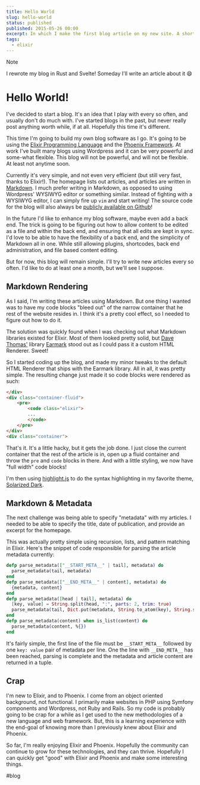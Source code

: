 ```yaml
---
title: Hello World
slug: hello-world
status: published
published: 2015-05-26 00:00
excerpt: In which I make the first blog article on my new site. A short introduction to my blog, and the technologies behind it.
tags:
  - elixir
---
```


> [!NOTE]
> I rewrote my blog in Rust and Svelte! Someday I'll write an article about it
> :smile:

# Hello World!

I've decided to start a blog. It's an idea that I play with every so often, and usually don't do much with. I've started blogs in the past, but never really post anything worth while, if at all. Hopefully this time it's different.

This time I'm going to build my own blog software as I go. It's going to be using the [Elixir Programming Language][] and the [Phoenix Framework][]. At work I've built many blogs using Wordpress and it can be very powerful and some-what flexible. This blog will not be powerful, and will not be flexible. At least not anytime soon.

Currently it's very simple, and not even very efficient (but still very fast, thanks to Elixir!). The homepage lists out articles, and articles are written in [Markdown][]. I much prefer writing in Markdown, as opposed to using Wordpress' WYSIWYG editor or something similar. Instead of fighting with a WYSIWYG editor, I can simply fire up `vim` and start writing! The source code for the blog will also always be [publicly available on Github][repo]!

In the future I'd like to enhance my blog software, maybe even add a back end. The trick is going to be figuring out how to allow content to be edited as a file and within the back end, and ensuring that all edits are kept in sync. I'd love to be able to have the flexibility of a back end, and the simplicity of Markdown all in one. While still allowing plugins, shortcodes, back end administration, and file based content editing.

But for now, this blog will remain simple. I'll try to write new articles every so often. I'd like to do at least one a month, but we'll see I suppose.

## Markdown Rendering

As I said, I'm writing these articles using Markdown. But one thing I wanted was to have my code blocks "bleed out" of the narrow container that he rest of the website resides in. I think it's a pretty cool effect, so I needed to figure out how to do it.

The solution was quickly found when I was checking out what Markdown libraries existed for Elixir. Most of them looked pretty solid, but [Dave Thomas'][] library [Earmark][] stood out as I could pass it a custom HTML Renderer. Sweet!

So I started coding up the blog, and made my minor tweaks to the default HTML Renderer that ships with the Earmark library. All in all, it was pretty simple. The resulting change just made it so code blocks were rendered as such:

```html
</div>
<div class="container-fluid">
    <pre>
        <code class="elixir">
        ...
        </code>
    </pre>
</div>
<div class="container">
```

That's it. It's a little hacky, but it gets the job done. I just close the current container that the rest of the article is in, open up a fluid container and throw the `pre` and `code` blocks in there. And with a little styling, we now have "full width" code blocks!

I'm then using [highlight.js][] to do the syntax highlighting in my favorite theme, [Solarized Dark][].

## Markdown & Metadata

The next challenge was being able to specify "metadata" with my articles. I needed to be able to specify the title, date of publication, and provide an excerpt for the homepage.

This was actually pretty simple using recursion, lists, and pattern matching in Elixir. Here's the snippet of code responsible for parsing the article metadata currently:

```elixir
defp parse_metadata(["__START_META__" | tail], metadata) do
  parse_metadata(tail, metadata)
end
defp parse_metadata(["__END_META__" | content], metadata) do
  {metadata, content}
end
defp parse_metadata([head | tail], metadata) do
  [key, value] = String.split(head, ":", parts: 2, trim: true)
  parse_metadata(tail, Dict.put(metadata, String.to_atom(key), String.strip(value)))
end
defp parse_metadata(content) when is_list(content) do
  parse_metadata(content, %{})
end
```

It's fairly simple, the first line of the file must be `__START_META__` followed by one `key: value` pair of metadata per line. One the line with `__END_META__` has been reached, parsing is complete and the metadata and article content are returned in a tuple.

## Crap

I'm new to Elixir, and to Phoenix. I come from an object oriented background, not functional. I primarily make websites in PHP using Symfony components and Wordpress, not Ruby and Rails. So my code is probably going to be crap for a while as I get used to the new methodologies of a new language and web framework. But, this is a learning experience with the end-goal of knowing more than I previously knew about Elixir and Phoenix.

So far, I'm really enjoying Elixir and Phoenix. Hopefully the community can continue to grow for these technologies, and they can thrive. Hopefully I can quickly get "good" with Elixir and Phoenix and make some interesting things.


[Elixir Programming Language]: http://elixir-lang.org/
[Phoenix Framework]: http://www.phoenixframework.org/
[Markdown]: http://en.wikipedia.org/wiki/Markdown
[repo]: https://github.com/marcaddeo/marc.cx
[Dave Thomas']: http://pragdave.me/
[Earmark]: https://github.com/pragdave/earmark
[highlight.js]: https://highlightjs.org/
[Solarized Dark]: http://ethanschoonover.com/solarized

#blog